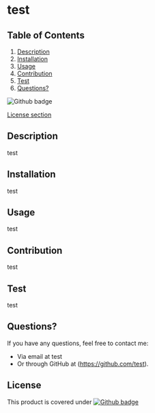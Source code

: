 # test

## Table of Contents

1. [Description](#description)
2. [Installation](#installation)
3. [Usage](#usage)
4. [Contribution](#contribution)
5. [Test](#test)
6. [Questions?](#questions)

  ![Github badge](https://img.shields.io/badge/license-MIT-blue.svg)
  
[License section](#license)

## Description
test
    
## Installation
test
     
## Usage
test
    
## Contribution
test
    
## Test
test
    
## Questions?
  If you have any questions, feel free to contact me:
  - Via email at test 
  - Or through GitHub at (https://github.com/test).
    
## License
This product is covered under [![Github badge](https://img.shields.io/badge/license-MIT-blue.svg)]()
